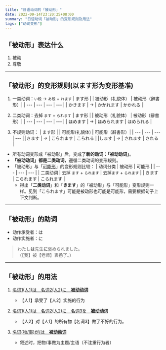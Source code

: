 ```yaml
---
title: "日语动词的「被动形」"
date: 2022-09-14T23:20:25+08:00
summary: "日语动词「被动形」的变形规则及用法"
tags: ["动词变形"]
---
```


## 「被动形」表达什么
1. 被动
2. 尊敬

---
## 「被动形」的变形规则(以ます形为变形基准)
1. 一类动词：`い段` → `あ段` + `れます`
    | ます形 |  | 被动形（礼貌体） | 被动形（辭書形）|
    | --- | --- | --- | --- |
    | かきます | → | かかれます | かかれる |

2. 二类动词：去掉 `ます` + `られます`
    | ます形 |  | 被动形（礼貌体） | 被动形（辭書形）|
    | --- | --- | --- | --- |
    | ほめます | → | ほめられます | ほめられる |

3. 不规则动词：
	| ます形 |  | 可能形(礼貌体) | 可能形（辭書形）|
	| --- | --- | --- | --- |
	|きます | → | こられます | こられる |
	|します | → | されます | される | 

- 所有动词变形成「被动形」后，变成了**新的动词：「被动动词」**。
- **「被动动词」都是二类动词**，遵循二类动词的变形规则。
- 「被动形」与「[可能形](/transform/potential#可能形的变形规则以ます形为变形基准)」的变形规则比较：
    | 动词分类 | 被动形 | 可能形 |
    | --- | --- | --- |
    | 二类动词 | 去掉 `ます` + `られます` | 去掉`ます` + `られます` |
    | きます | こられます | こられます |
    - 得出「**二类动词**」和「**きます**」的「被动形」与「可能形」变形规则一样。见到「こられます」可能是被动形也可能是可能形，需要根据句子上下文判断。

---
## 「被动形」的助词
- 动作承受者：は
- 动作实施者：に

> わたし**は**先生**に**褒められました。  
 （【我】被【老师】表扬了。）

---
## 「被动形」的用法
1. [名词1(人1)は　名词2(人2)に　**被动动词**](/minnano/37#名词1人1は名词2人2に被动动词)
    - 【人1】承受了【人2】实施的行为

2. [名词1(人1)は　名词2(人2)に　名词3を　**被动动词**](/minnano/37#名词1人1は名词2人2に名词3を被动动词)
    - 【人2】对【人1】的所有物【名词3】做了不好的行为。

3. [名词(物/事)が/は　**被动动词**](/minnano/37#名词物事がは被动动词)
    - 叙述时，把物/事做为主题/主语（不注重行为者）
